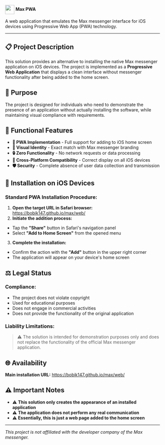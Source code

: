 <img src="https://upload.wikimedia.org/wikipedia/commons/7/75/Max_logo_2025.png" width="30" style="vertical-align: middle;"> **Max PWA**

A web application that emulates the Max messenger interface for iOS devices using Progressive Web App (PWA) technology.

---

## 📋 Project Description

This solution provides an alternative to installing the native Max messenger application on iOS devices. The project is implemented as a **Progressive Web Application** that displays a clean interface without messenger functionality after being added to the home screen.

## 🎯 Purpose

The project is designed for individuals who need to demonstrate the presence of an application without actually installing the software, while maintaining visual compliance with requirements.

## 🚀 Functional Features

- **🔗 PWA Implementation** - Full support for adding to iOS home screen
- **🎨 Visual Identity** - Exact match with Max messenger branding
- **🔒 Zero Functionality** - No network requests or data processing
- **📱 Cross-Platform Compatibility** - Correct display on all iOS devices
- **🛡️ Security** - Complete absence of user data collection and transmission

## 📱 Installation on iOS Devices

### **Standard PWA Installation Procedure:**

1. **Open the target URL in Safari browser:**
  https://bobik147.github.io/max/web/
2. **Initiate the addition process:**
- Tap the **"Share"** button in Safari's navigation panel
- Select **"Add to Home Screen"** from the opened menu

3. **Complete the installation:**
- Confirm the action with the **"Add"** button in the upper right corner
- The application will appear on your device's home screen

## ⚖️ Legal Status

### **Compliance:**
- The project does not violate copyright
- Used for educational purposes
- Does not engage in commercial activities
- Does not provide the functionality of the original application

### **Liability Limitations:**
> ⚠️ The solution is intended for demonstration purposes only and does not replace the functionality of the official Max messenger application.

## 🌐 Availability

**Main installation URL:**
  https://bobik147.github.io/max/web/

## ⚠️ Important Notes

- ⚠️ **This solution only creates the appearance of an installed application**
- ⚠️ **The application does not perform any real communication**
- ⚠️ **Essentially, this is just a web page added to the home screen**

---

*This project is not affiliated with the developer company of the Max messenger.*

